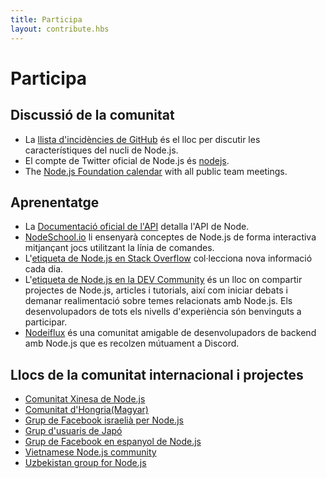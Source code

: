 ```yaml
---
title: Participa
layout: contribute.hbs
---
```


# Participa

## Discussió de la comunitat

* La [llista d'incidències de GitHub](https://github.com/nodejs/node/issues) és el lloc per discutir les característiques del nucli de Node.js.
* El compte de Twitter oficial de Node.js és [nodejs](https://twitter.com/nodejs).
* The [Node.js Foundation calendar](https://nodejs.org/calendar) with all public team meetings.

## Aprenentatge

* La [Documentació oficial de l'API](https://nodejs.org/api/) detalla l'API de Node.
* [NodeSchool.io](https://nodeschool.io/) li ensenyarà conceptes de Node.js de forma interactiva mitjançant jocs utilitzant la línia de comandes.
* L'[etiqueta de Node.js en Stack Overflow](https://stackoverflow.com/questions/tagged/node.js) col·lecciona nova informació cada dia.
* L'[etiqueta de Node.js en la DEV Community](https://dev.to/t/node) és un lloc on compartir projectes de Node.js, articles i tutorials, així com iniciar debats i demanar realimentació sobre temes relacionats amb Node.js. Els desenvolupadors de tots els nivells d'experiència són benvinguts a participar.
* [Nodeiflux](https://discordapp.com/invite/vUsrbjd) és una comunitat amigable de desenvolupadors de backend amb Node.js que es recolzen mútuament a Discord.

## Llocs de la comunitat internacional i projectes

* [Comunitat Xinesa de Node.js](https://cnodejs.org/)
* [Comunitat d'Hongria(Magyar)](https://nodehun.blogspot.com/)
* [Grup de Facebook israelià per Node.js](https://www.facebook.com/groups/node.il/)
* [Grup d'usuaris de Japó](https://nodejs.jp/)
* [Grup de Facebook en espanyol de Node.js](https://www.facebook.com/groups/node.es/)
* [Vietnamese Node.js community](https://www.facebook.com/nodejs.vn/)
* [Uzbekistan group for Node.js](https://t.me/nodejs_uz)
